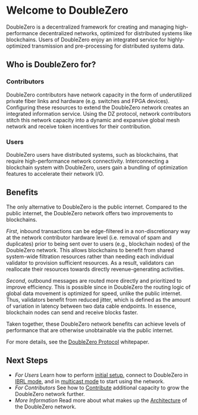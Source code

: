 # Welcome to DoubleZero

DoubleZero is a decentralized framework for creating and managing high-performance decentralized networks, optimized for distributed systems like blockchains. Users of DoubleZero enjoy an integrated service for highly-optimized transmission and pre-processing for distributed systems data.

## Who is DoubleZero for?

### Contributors

DoubleZero contributors have network capacity in the form of underutilized private fiber links and hardware (e.g. switches and FPGA devices). Configuring these resources to extend the DoubleZero network creates an integrated information service. Using the DZ protocol, network contributors stitch this network capacity into a dynamic and expansive global mesh network and receive token incentives for their contribution.

### Users

DoubleZero users have distributed systems, such as blockchains, that require high-performance network connectivity. Interconnecting a blockchain system with DoubleZero, users gain a bundling of optimization features to accelerate their network I/O.

## Benefits

The only alternative to DoubleZero is the public internet. Compared to the public internet, the DoubleZero network offers two improvements to blockchains.

*First*, inbound transactions can be edge-filtered in a non-discretionary way at the network contributor hardware level (i.e. removal of spam and duplicates) prior to being sent over to users (e.g., blockchain nodes) of the DoubleZero network. This allows blockchains to benefit from shared system-wide filtration resources rather than needing each individual validator to provision sufficient resources. As a result, validators can reallocate their resources towards directly revenue-generating activities.

*Second*, outbound messages are routed more directly and prioritized to improve efficiency. This is possible since in DoubleZero the routing logic of global data movement is optimized for speed, unlike the public internet. Thus, validators benefit from reduced jitter, which is defined as the amount of variation in latency between two data cable endpoints. In essence, blockchain nodes can send and receive blocks faster.

Taken together, these DoubleZero network benefits can achieve levels of performance that are otherwise unobtainable via the public internet.

For more details, see the [DoubleZero Protocol](https://doublezero.xyz/whitepaper.pdf) whitepaper.


## Next Steps

* *For Users* Learn how to perform [initial setup](setup.md), connect to DoubleZero in [IBRL mode](connect-ibrl.md), and in [multicast mode](connect-multicast.md) to start using the network.
* *For Contributors* See how to [Contribute](contribute.md) additional capacity to grow the DoubleZero network further.
* *More Information* Read more about what makes up the [Architecture](architecture.md) of the DoubleZero network.
